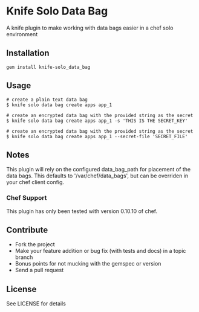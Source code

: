 # Knife Solo Data Bag
A knife plugin to make working with data bags easier in a chef solo environment

## Installation

    gem install knife-solo_data_bag

## Usage

    # create a plain text data bag
    $ knife solo data bag create apps app_1

    # create an encrypted data bag with the provided string as the secret
    $ knife solo data bag create apps app_1 -s 'THIS IS THE SECRET_KEY'

    # create an encrypted data bag with the provided string as the secret
    $ knife solo data bag create apps app_1 --secret-file 'SECRET_FILE'

## Notes
This plugin will rely on the configured data_bag_path for placement of the data
bags.  This defaults to '/var/chef/data_bags', but can be overriden in your chef
client config.

### Chef Support
This plugin has only been tested with version 0.10.10 of chef.

## Contribute
* Fork the project
* Make your feature addition or bug fix (with tests and docs) in a topic branch
* Bonus points for not mucking with the gemspec or version
* Send a pull request

## License
See LICENSE for details
